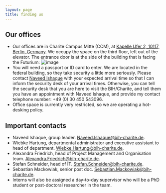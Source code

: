 ```yaml
---
layout: page
title: finding us
---
```


## Our offices
-	Our offices are in Charite Campus Mitte (CCM), at [Kapelle Ufer 2, 10117, Berlin, Germany](https://www.google.com/maps/place/52%C2%B031'25.3%22N+13%C2%B022'29.3%22E/@52.5237059,13.3741668,19z/data=!3m1!4b1!4m4!3m3!8m2!3d52.5237051!4d13.3748119?entry=ttu). We occupy the space on the third floor, left out of the elevator. The entrance door is at the side of the building that is facing the Futurium:
![image](https://github.com/ishaque-lab/ishaque-lab.github.io/assets/114547/64e60a33-62be-4c34-b7d7-bbfbad2f6e79)
-	You will need a passport or ID card to enter. We are located in the federal building, so they take security a little more seriously. Please contact [Naveed Ishaque](naveed.ishaque@bih-charite.de) with your expected arrival time so that I can inform the security desk of your arrival times. Otherwise, you can tell the security desk that you are here to visit the BIH/Charite, and tell them you have an appointment with Naveed Ishaque, and provide my contact telephone number: +49 (0) 30 450 543096.
-	Office space is currently very restricted, so we are operating a hot-desking policy.

## Important contacts
- Naveed Ishaque, group leader. Naveed.Ishaque@bih-charite.de.
- Wiebke Hartung, departmental administrator and executive assistant to head of department. Wiebke.Hartung@bih-charite.de.
- Alexandra Friedrich, head of Project Management and Organisation team. Alexandra.Friedrich@bih-charite.de.
- Stefan Schneider, head of IT. Stefan.Schneider@bih-charite.de.
- Sebastian Mackowiak, senior post doc. Sebastian.Mackowiak@bih-charite.de.
- Interns will also be assigned a day-to-day supervisor who will be a PhD student or post-doctoral researcher in the team.

